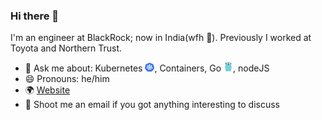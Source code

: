 ### Hi there 👋

<!--
**gkarthiks/gkarthiks** is a ✨ _special_ ✨ repository because its `README.md` (this file) appears on your GitHub profile.

Here are some ideas to get you started:

- 🔭 I’m currently working on ...
- 🌱 I’m currently learning ...
- 👯 I’m looking to collaborate on ...
- 🤔 I’m looking for help with ...
- 💬 Ask me about ...
- 📫 How to reach me: ...
- 😄 Pronouns: ...
- ⚡ Fun fact: ...
-->


I'm an engineer at BlackRock; now in India(wfh 🏡). Previously I worked at Toyota and Northern Trust.

* 💬 Ask me about: Kubernetes <img src="./kubernetes.png" width="15">, Containers, Go <img src="./golang.png" width="15">, nodeJS
* 😄 Pronouns: he/him
* 🌍 [Website](https://karthikeyan-govindaraj.netlify.app/)
* 📧 Shoot me an email if you got anything interesting to discuss
